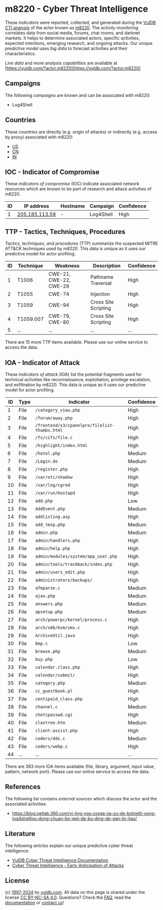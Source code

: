 # m8220 - Cyber Threat Intelligence

These _indicators_ were reported, collected, and generated during the [VulDB CTI analysis](https://vuldb.com/?kb.cti) of the actor known as [m8220](https://vuldb.com/?actor.m8220). The _activity monitoring_ correlates data from social media, forums, chat rooms, and darknet markets. It helps to determine associated actors, specific activities, expected intentions, emerging research, and ongoing attacks. Our unique _predictive model_ uses _big data_ to forecast activities and their characteristics.

_Live data_ and more _analysis capabilities_ are available at [https://vuldb.com/?actor.m8220](https://vuldb.com/?actor.m8220)

## Campaigns

The following _campaigns_ are known and can be associated with m8220:

* Log4Shell

## Countries

These _countries_ are directly (e.g. origin of attacks) or indirectly (e.g. access by proxy) associated with m8220:

* [US](https://vuldb.com/?country.us)
* [CN](https://vuldb.com/?country.cn)
* [IN](https://vuldb.com/?country.in)

## IOC - Indicator of Compromise

These _indicators of compromise_ (IOC) indicate associated network resources which are known to be part of research and attack activities of m8220.

ID | IP address | Hostname | Campaign | Confidence
-- | ---------- | -------- | -------- | ----------
1 | [205.185.113.59](https://vuldb.com/?ip.205.185.113.59) | - | Log4Shell | High

## TTP - Tactics, Techniques, Procedures

_Tactics, techniques, and procedures_ (TTP) summarize the suspected MITRE ATT&CK techniques used by _m8220_. This data is unique as it uses our predictive model for actor profiling.

ID | Technique | Weakness | Description | Confidence
-- | --------- | -------- | ----------- | ----------
1 | T1006 | CWE-21, CWE-22, CWE-29 | Pathname Traversal | High
2 | T1055 | CWE-74 | Injection | High
3 | T1059 | CWE-94 | Cross Site Scripting | High
4 | T1059.007 | CWE-79, CWE-80 | Cross Site Scripting | High
5 | ... | ... | ... | ...

There are 15 more TTP items available. Please use our online service to access the data.

## IOA - Indicator of Attack

These _indicators of attack_ (IOA) list the potential fragments used for technical activities like reconnaissance, exploitation, privilege escalation, and exfiltration by m8220. This data is unique as it uses our predictive model for actor profiling.

ID | Type | Indicator | Confidence
-- | ---- | --------- | ----------
1 | File | `/category_view.php` | High
2 | File | `/forum/away.php` | High
3 | File | `/frontend/x3/cpanelpro/filelist-thumbs.html` | High
4 | File | `/fs/cifs/file.c` | High
5 | File | `/highlight/index.html` | High
6 | File | `/hotel.php` | Medium
7 | File | `/Login.do` | Medium
8 | File | `/register.php` | High
9 | File | `/var/etc/shadow` | High
10 | File | `/var/log/cgred` | High
11 | File | `/var/run/hostapd` | High
12 | File | `add.php` | Low
13 | File | `AddEvent.php` | Medium
14 | File | `addlisting.asp` | High
15 | File | `add_tmsp.php` | Medium
16 | File | `admin.php` | Medium
17 | File | `admin/handlers.php` | High
18 | File | `admin/help.php` | High
19 | File | `admin/modules/system/app_user.php` | High
20 | File | `admin/tools/trackback/index.php` | High
21 | File | `admin/users_edit.php` | High
22 | File | `administrators/backups/` | High
23 | File | `afmparse.c` | Medium
24 | File | `ajax.php` | Medium
25 | File | `answers.php` | Medium
26 | File | `apsetup.php` | Medium
27 | File | `arch/powerpc/kernel/process.c` | High
28 | File | `arch/x86/kvm/vmx.c` | High
29 | File | `ArchiveUtil.java` | High
30 | File | `bmp.c` | Low
31 | File | `browse.php` | Medium
32 | File | `buy.php` | Low
33 | File | `calendar.class.php` | High
34 | File | `calendar/submit/` | High
35 | File | `category.php` | Medium
36 | File | `cc_guestbook.pl` | High
37 | File | `centipaid_class.php` | High
38 | File | `channel.c` | Medium
39 | File | `chetcpasswd.cgi` | High
40 | File | `clastree.htm` | Medium
41 | File | `client-assist.php` | High
42 | File | `coders/dds.c` | Medium
43 | File | `coders/webp.c` | High
44 | ... | ... | ...

There are 383 more IOA items available (file, library, argument, input value, pattern, network port). Please use our online service to access the data.

## References

The following list contains _external sources_ which discuss the actor and the associated activities:

* https://blog.netlab.360.com/yi-jing-you-xxxge-jia-zu-de-botnetli-yong-log4shelllou-dong-chuan-bo-wei-da-bu-ding-de-gan-jin-liao/

## Literature

The following _articles_ explain our unique predictive cyber threat intelligence:

* [VulDB Cyber Threat Intelligence Documentation](https://vuldb.com/?kb.cti)
* [Cyber Threat Intelligence - Early Anticipation of Attacks](https://www.scip.ch/en/?labs.20201022)

## License

(c) [1997-2024](https://vuldb.com/?kb.changelog) by [vuldb.com](https://vuldb.com/?kb.about). All data on this page is shared under the license [CC BY-NC-SA 4.0](https://creativecommons.org/licenses/by-nc-sa/4.0/). Questions? Check the [FAQ](https://vuldb.com/?kb.faq), read the [documentation](https://vuldb.com/?kb) or [contact us](https://vuldb.com/?contact)!
